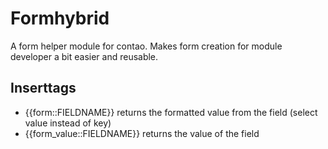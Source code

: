 # Formhybrid

A form helper module for contao. Makes form creation for module developer a bit easier and reusable.

## Inserttags

- {{form::FIELDNAME}} returns the formatted value from the field (select value instead of key)
- {{form_value::FIELDNAME}} returns the value of the field
